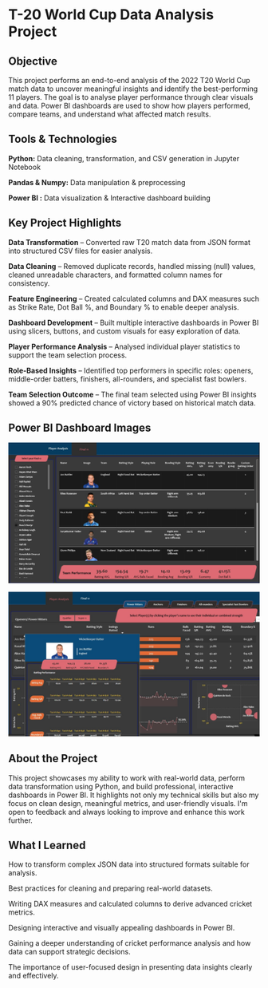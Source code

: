 # T-20 World Cup Data Analysis Project
## Objective
This project performs an end-to-end analysis of the 2022 T20 World Cup match data to uncover meaningful insights and identify the best-performing 11 players. The goal is to analyse player performance through clear visuals and data. Power BI dashboards are used to show how players performed, compare teams, and understand what affected match results.

## Tools & Technologies
**Python:** Data cleaning, transformation, and CSV generation in Jupyter Notebook

**Pandas & Numpy:** Data manipulation & preprocessing

**Power BI :** Data visualization & Interactive dashboard building

## Key Project Highlights
**Data Transformation** – Converted raw T20 match data from JSON format into structured CSV files for easier analysis.

**Data Cleaning** – Removed duplicate records, handled missing (null) values, cleaned unreadable characters, and formatted column names for consistency.

**Feature Engineering** – Created calculated columns and DAX measures such as Strike Rate, Dot Ball %, and Boundary % to enable deeper analysis.

**Dashboard Development** – Built multiple interactive dashboards in Power BI using slicers, buttons, and custom visuals for easy exploration of data.

**Player Performance Analysis** – Analysed individual player statistics to support the team selection process.

**Role-Based Insights** – Identified top performers in specific roles: openers, middle-order batters, finishers, all-rounders, and specialist fast bowlers.

**Team Selection Outcome** – The final team selected using Power BI insights showed a 90% predicted chance of victory based on historical match data. 

## Power BI Dashboard Images
![image alt](https://github.com/Veena-pk/T-20-Worldcup-Data-Analysis/blob/bc23b3d2cc3977648cb490d766ae7ac286d0b570/Final%2011.jpg)

![image alt](https://github.com/Veena-pk/T-20-Worldcup-Data-Analysis/blob/ce8e210f262922442369f76cfd47a4e94171230f/Openers.jpg)

## About the Project
This project showcases my ability to work with real-world data, perform data transformation using Python, and build professional, interactive dashboards in Power BI. It highlights not only my technical skills but also my focus on clean design, meaningful metrics, and user-friendly visuals. I'm open to feedback and always looking to improve and enhance this work further.

## What I Learned

How to transform complex JSON data into structured formats suitable for analysis.

Best practices for cleaning and preparing real-world datasets.

Writing DAX measures and calculated columns to derive advanced cricket metrics.

Designing interactive and visually appealing dashboards in Power BI.

Gaining a deeper understanding of cricket performance analysis and how data can support strategic decisions.

The importance of user-focused design in presenting data insights clearly and effectively.
